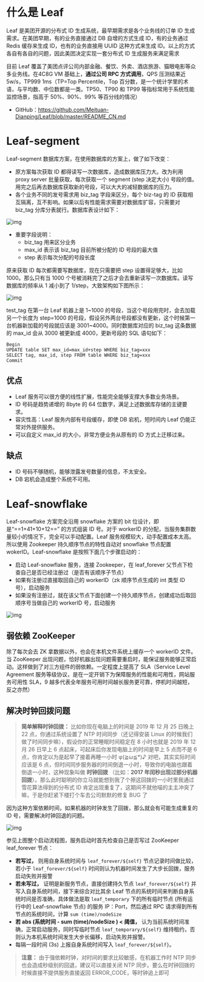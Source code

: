 # 什么是 Leaf

Leaf 是美团开源的分布式 ID 生成系统，最早期需求是各个业务线的订单 ID 生成需求。在美团早期，有的业务直接通过 DB 自增的方式生成 ID，有的业务通过 Redis 缓存来生成 ID，也有的业务直接用 UUID 这种方式来生成 ID。以上的方式各自有各自的问题，因此美团决定实现一套分布式 ID 生成服务来满足需求

目前 Leaf 覆盖了美团点评公司内部金融、餐饮、外卖、酒店旅游、猫眼电影等众多业务线。在4C8G VM 基础上，**通过公司 RPC 方式调用**，QPS 压测结果近 5w/s，TP999 1ms（TP=Top Percentile，Top 百分数，是一个统计学里的术语，与平均数、中位数都是一类。TP50、TP90 和 TP99 等指标常用于系统性能监控场景，指高于 50%、90%、99% 等百分线的情况）

- GitHub：<https://github.com/Meituan-Dianping/Leaf/blob/master/README_CN.md>

# Leaf-segment

Leaf-segment 数据库方案，在使用数据库的方案上，做了如下改变：

- 原方案每次获取 ID 都得读写一次数据库，造成数据库压力大。改为利用 proxy server 批量获取，每次获取一个 segment (step 决定大小) 号段的值。用完之后再去数据库获取新的号段，可以大大的减轻数据库的压力。
- 各个业务不同的发号需求用 biz_tag 字段来区分，每个 biz-tag 的 ID 获取相互隔离，互不影响。如果以后有性能需求需要对数据库扩容，只需要对 biz_tag 分库分表就行。数据库表设计如下：

![img](img/Fgf354K00nqEew35eAO0S9-x0_TQ@.webp)

- 重要字段说明：
  - biz_tag 用来区分业务
  - max_id 表示该 biz_tag 目前所被分配的 ID 号段的最大值
  - step 表示每次分配的号段长度

原来获取 ID 每次都需要写数据库，现在只需要把 step 设置得足够大，比如 1000。那么只有当 1000 个号被消耗完了之后才会去重新读写一次数据库。读写数据库的频率从 1 减小到了 1/step，大致架构如下图所示：

![img](img/Fs1KpXMRFHvz1GGuloZF-JMlh8C9@.webp)

test_tag 在第一台 Leaf 机器上是 1~1000 的号段，当这个号段用完时，会去加载另一个长度为 step=1000 的号段，假设另外两台号段都没有更新，这个时候第一台机器新加载的号段就应该是 3001~4000。同时数据库对应的 biz_tag 这条数据的 max_id 会从 3000 被更新成 4000，更新号段的 SQL 语句如下：

```
Begin
UPDATE table SET max_id=max_id+step WHERE biz_tag=xxx
SELECT tag, max_id, step FROM table WHERE biz_tag=xxx
Commit
```

## 优点

- Leaf 服务可以很方便的线性扩展，性能完全能够支撑大多数业务场景。
- ID 号码是趋势递增的 8byte 的 64 位数字，满足上述数据库存储的主键要求。
- 容灾性高：Leaf 服务内部有号段缓存，即使 DB 宕机，短时间内 Leaf 仍能正常对外提供服务。
- 可以自定义 max_id 的大小，非常方便业务从原有的 ID 方式上迁移过来。

## 缺点

- ID 号码不够随机，能够泄露发号数量的信息，不太安全。
- DB 宕机会造成整个系统不可用。

# Leaf-snowflake

Leaf-snowflake 方案完全沿用 snowflake 方案的 bit 位设计，即是“==1+41+10+12==” 的方式组装 ID 号。对于 workerID 的分配，当服务集群数量较小的情况下，完全可以手动配置。Leaf 服务规模较大，动手配置成本太高。所以使用 Zookeeper 持久顺序节点的特性自动对 snowflake 节点配置 wokerID。Leaf-snowflake 是按照下面几个步骤启动的：

- 启动 Leaf-snowflake 服务，连接 Zookeeper，在 leaf_forever 父节点下检查自己是否已经注册过（是否有该顺序子节点）
- 如果有注册过直接取回自己的 workerID（zk 顺序节点生成的 int 类型 ID 号），启动服务
- 如果没有注册过，就在该父节点下面创建一个持久顺序节点，创建成功后取回顺序号当做自己的 workerID 号，启动服务

![img](img/FqAJ4SEdud1WUESY6hq0siGBxjfI@.webp)

## 弱依赖 ZooKeeper

除了每次会去 ZK 拿数据以外，也会在本机文件系统上缓存一个 workerID 文件。当 ZooKeeper 出现问题，恰好机器出现问题需要重启时，能保证服务能够正常启动。这样做到了对三方组件的弱依赖。一定程度上提高了 SLA（Service Level Agreement 服务等级协议，是在一定开销下为保障服务的性能和可用性，网站服务可用性 SLA，9 越多代表全年服务可用时间越长服务更可靠，停机时间越短，反之亦然）

## 解决时钟回拨问题

> **简单解释时钟回拨：** 比如你现在电脑上的时间是 2019 年 12 月 25 日晚上 22 点，你通过系统设置了 NTP 时间同步（还记得安装 Linux 的时候我们做了时间同步嘛），假设你的正常睡眠时间稳定在 8 小时也就是 2019 年 12 月 26 日早上 6 点起床，可起床后你发现电脑上的时间是早上 5 点而不是 6 点，你肯定以为是起早了接着再睡一小时 φ(≧ω≦*)♪ 对吧，其实实际时间应该是 6 点，但时间同步服务器的时间倒退一小时，导致你的电脑也跟着倒退一小时，这种现象叫做 **时钟回拨** （比如：**2017 年闰秒出现过部分机器回拨**）。那么此时聪明的你立马就能想到我了个擦这回拨的一小时里我通过雪花算法得到的分布式 ID 肯定出现重复了，这期间不就他喵的主主冲突了嘛，于是你赶紧下楼打个车去公司默默的修复 BUG 了

因为这种方案依赖时间，如果机器的时钟发生了回拨，那么就会有可能生成重复的 ID 号，需要解决时钟回退的问题。

![img](img/ababa.png)

参见上图整个启动流程图，服务启动时首先检查自己是否写过 ZooKeeper leaf_forever 节点：

- **若写过，** 则用自身系统时间与 `leaf_forever/${self}` 节点记录时间做比较，若小于 `leaf_forever/${self}` 时间则认为机器时间发生了大步长回拨，服务启动失败并报警
- **若未写过，** 证明是新服务节点，直接创建持久节点 `leaf_forever/${self}` 并写入自身系统时间，接下来综合对比其余 Leaf 节点的系统时间来判断自身系统时间是否准确，具体做法是取 `leaf_temporary` 下的所有临时节点 (所有运行中的 Leaf-snowflake 节点) 的服务 IP：Port，然后通过 RPC 请求得到所有节点的系统时间，计算 `sum (time)/nodeSize`
- **若 abs (系统时间 - sum (time)/nodeSize ) < 阈值，** 认为当前系统时间准确，正常启动服务，同时写临时节点 `leaf_temporary/${self}` 维持租约，否则认为本机系统时间发生大步长偏移，启动失败并报警。
- 每隔一段时间 (3s) 上报自身系统时间写入 `leaf_forever/${self}`。

> **注意：** 由于强依赖时钟，对时间的要求比较敏感，在机器工作时 NTP 同步也会造成秒级别的回退，建议可以直接关闭 NTP 同步。要么在时钟回拨的时候直接不提供服务直接返回 ERROR_CODE，等时钟追上即可